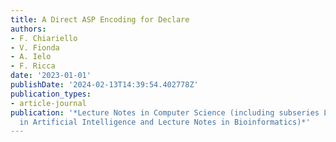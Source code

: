 ```yaml
---
title: A Direct ASP Encoding for Declare
authors:
- F. Chiariello
- V. Fionda
- A. Ielo
- F. Ricca
date: '2023-01-01'
publishDate: '2024-02-13T14:39:54.402778Z'
publication_types:
- article-journal
publication: '*Lecture Notes in Computer Science (including subseries Lecture Notes
  in Artificial Intelligence and Lecture Notes in Bioinformatics)*'
---
```

